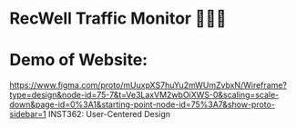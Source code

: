 # RecWell Traffic Monitor 🏋🏾‍♀️
# Demo of Website: 
https://www.figma.com/proto/mUuxpXS7huYu2mWUmZvbxN/Wireframe?type=design&node-id=75-7&t=Ve3LaxVM2wbOiXWS-0&scaling=scale-down&page-id=0%3A1&starting-point-node-id=75%3A7&show-proto-sidebar=1
INST362: User-Centered Design
